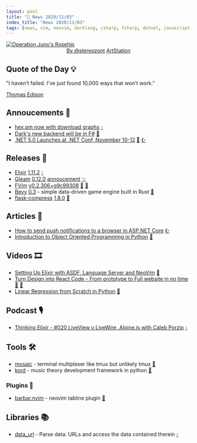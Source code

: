 ```yaml
---
layout: post
title: "📜 News 2020/11/03"
index_title: "News 2020/11/03"
tags: [news, vim, neovim, darklang, csharp, fsharp, dotnet, javascript, elixirlang, erlang, gleamlang, python]
---
```


<a href="https://www.reddit.com/r/SciFiArt/comments/jn8b2a/operation_junos_rosehip_me_digital_2020">
  <img src=""
     alt="Operation Juno's Rosehip"
     class="image">
</a>

<div style="text-align:center">
   <a href="http://instagram.com/stereozont">By @stereozont</a>
   <a href="https://www.artstation.com/boodnik">ArtStation</a>
</div>

## Quote of the Day 💡

"I haven’t failed. I’ve just found 10,000 ways that won’t work."

[Thomas Edison](https://en.wikipedia.org/wiki/Thomas_Edison)

## Annoucements 🥁

- [hex.pm now with download graphs](https://twitter.com/sprsmpl/status/1322271394395234304) [💧](https://elixir-lang.org "#elixirlang")
- [Dark's new backend will be in F#](https://blog.darklang.com/new-backend-fsharp) [🔷](https://fsharp.org "#fsharp")
- [.NET 5.0 Launches at .NET Conf, November 10-12](https://devblogs.microsoft.com/dotnet/net-5-0-launches-at-net-conf-november-10-12) [🔷](https://fsharp.org "#fsharp") [☪️ ](https://docs.microsoft.com/en-us/dotnet/csharp "#csharp #dotnet")

## Releases 🥳

- [Elixir](https://elixir-lang.org) [1.11.2](https://github.com/elixir-lang/elixir/releases/tag/v1.11.2) [💧](https://elixir-lang.org "#elixirlang")
- [Gleam](https://gleam.run) [0.12.0](https://github.com/gleam-lang/gleam/releases/tag/v0.12.0) [annoucement](https://gleam.run/news/gleam-v0.12-and-gleam-otp-v0.1-released) [✨](https://gleam.run "#gleamlang")
- [FVim](https://github.com/yatli/fvim) [v0.2.306+g9c99308](https://github.com/yatli/fvim/releases/tag/v0.2.306%2Bg9c99308) [🍃](https://www.vim.org "#vim") [🍃](https://neovim.io "#neovim")
- [Bevy](https://bevyengine.org) [0.3](https://bevyengine.org/news/bevy-0-3) - simple data-driven game engine built in Rust [🦀](https://www.rust-lang.org "#rust")
- [flask-compress](https://github.com/colour-science/flask-compress) [1.8.0](https://github.com/colour-science/flask-compress/blob/master/CHANGELOG.md#180-2020-11-03) [🐍](https://www.python.org "#python")

## Articles 📜

- [How to send push notifications to a browser in ASP.NET Core](https://blog.elmah.io/how-to-send-push-notifications-to-a-browser-in-asp-net-core/) [☪️ ](https://docs.microsoft.com/en-us/dotnet/csharp "#csharp #dotnet")
- [Introduction to Object Oriented Programming in Python](https://www.pythonstacks.com/blog/introduction-object-oriented-programming-python/) [🐍](https://www.python.org "#python")

## Videos 🎞

- [Setting Up Elixir with ASDF, Language Server and NeoVim](https://www.youtube.com/watch?v=FXpsUh0Hs9Y) [🍃](https://neovim.io "#neovim")
- [Turn Design into React Code - From prototype to Full website in no time](https://www.youtube.com/watch?v=0xhu_vgKZ8k) [🔶](https://developer.mozilla.org/en-US/docs/Web/JavaScript "#javascript") [🔶](https://reactjs.org "#reactjs")
- [Linear Regression from Scratch in Python](https://www.youtube.com/watch?v=EN8u8KtYWtM) [🐍](https://www.python.org "#python")

## Podcast 🎙

- [Thinking Elixir - #020 LiveView v LiveWire, Alpine.js with Caleb Porzio](https://thinkingelixir.com/podcast-episodes/020-liveview-v-livewire-alpine-js-with-caleb-porzio/) [💧](https://elixir-lang.org "#elixirlang")

## Tools 🛠

- [mosaic](https://github.com/mosaic-org/mosaic) - terminal multiplexer like tmux but unlikely tmux [🦀](https://www.rust-lang.org "#rust")
- [kord](https://github.com/synestematic/kord) - music theory development framework in python [🐍](https://www.python.org "#python")

### Plugins 🔌

- [barbar.nvim](https://github.com/romgrk/barbar.nvim) - neovim tabline plugin [🍃](https://neovim.io "#neovim")

## Libraries 📚

- [data_url](https://gitlab.com/ericlathrop/data_url) - Parse data: URLs and access the data contained therein [💧](https://elixir-lang.org "#elixirlang")

